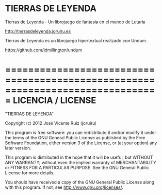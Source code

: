 TIERRAS DE LEYENDA
==================

Tierras de Leyenda - Un librojuego de fantasía en el mundo de Lutaria

http://tierrasdeleyenda.joruiru.es

Tierras de Leyenda es un librojuego hipertextual realizado con Undum.

https://github.com/idmillington/undum

=============================================================================== 
                               LICENCIA / LICENSE 
=============================================================================== 
 
 "TIERRAS DE LEYENDA" 
 
 Copyright (c) 2012 José Vicente Ruiz (joruiru) 
 
 This program is free software: you can redistribute it and/or modify 
 it under the terms of the GNU General Public License as published by 
 the Free Software Foundation, either version 3 of the License, or 
 (at your option) any later version. 
 
 This program is distributed in the hope that it will be useful, 
 but WITHOUT ANY WARRANTY; without even the implied warranty of 
 MERCHANTABILITY or FITNESS FOR A PARTICULAR PURPOSE.  See the 
 GNU General Public License for more details. 
 
 You should have received a copy of the GNU General Public License 
 along with this program.  If not, see <http://www.gnu.org/licenses/>. 
